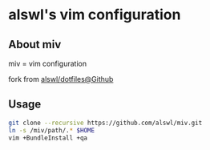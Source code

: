 # alswl's vim configuration #

## About miv ##

miv = vim configuration

fork from [alswl/dotfiles@Github][]

## Usage ##

``` bash
git clone --recursive https://github.com/alswl/miv.git
ln -s /miv/path/.* $HOME
vim +BundleInstall +qa
```

[alswl/dotfiles@Github]: https://github.com/alswl/dotfiles

[GitCafe Mirror]: https://gitcafe.com/alswl/miv
